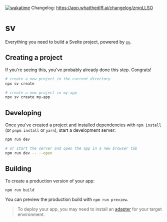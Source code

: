 [![wakatime](https://wakatime.com/badge/user/0adeced3-467a-4cc6-9433-a47106d2d8b7/project/3a7c6ed2-dda6-4368-9a91-e3ac76ecb854.svg)](https://wakatime.com/badge/user/0adeced3-467a-4cc6-9433-a47106d2d8b7/project/3a7c6ed2-dda6-4368-9a91-e3ac76ecb854)
Changelog: https://app.whatthediff.ai/changelog/zmqLLSO

# sv

Everything you need to build a Svelte project, powered by [`sv`](https://github.com/sveltejs/cli).

## Creating a project

If you're seeing this, you've probably already done this step. Congrats!

```bash
# create a new project in the current directory
npx sv create

# create a new project in my-app
npx sv create my-app
```

## Developing

Once you've created a project and installed dependencies with `npm install` (or `pnpm install` or `yarn`), start a development server:

```bash
npm run dev

# or start the server and open the app in a new browser tab
npm run dev -- --open
```

## Building

To create a production version of your app:

```bash
npm run build
```

You can preview the production build with `npm run preview`.

> To deploy your app, you may need to install an [adapter](https://svelte.dev/docs/kit/adapters) for your target environment.
